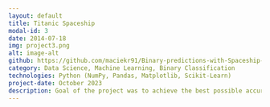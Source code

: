 ```yaml
---
layout: default
title: Titanic Spaceship
modal-id: 3
date: 2014-07-18
img: project3.png
alt: image-alt
github: https://github.com/maciekr91/Binary-predictions-with-Spaceship-Project
category: Data Science, Machine Learning, Binary Classification
technologies: Python (NumPy, Pandas, Matplotlib, Scikit-Learn)
project-date: October 2023
description: Goal of the project was to achieve the best possible accuracy of binary prediction. My side-goals were to conduct deepened Exploratory Data Analysis, present the results of actions in a transparent graphical way and to compare different machine learning algorithms.
---
```


